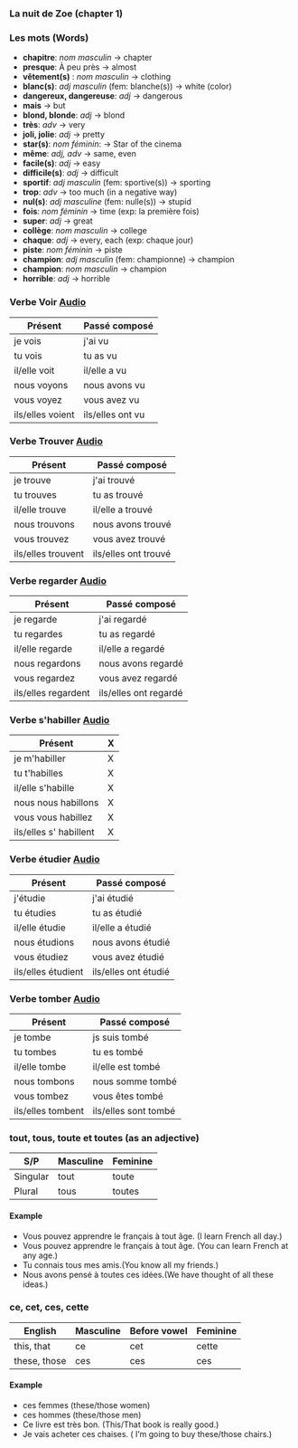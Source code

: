 ### La nuit de Zoe (chapter 1)

### Les mots (Words)
* __chapitre__: _nom masculin_ -> chapter
* __presque__: À peu près ->  almost
* __vêtement(s)__ : _nom masculin_ -> clothing
* __blanc(s)__: _adj masculin_ (fem: blanche(s)) -> white (color)
* __dangereux, dangereuse__: _adj_ -> dangerous
* __mais__ -> but
* __blond, blonde__: _adj_ -> blond
* __très__: _adv_ -> very
* __joli, jolie__: _adj_ -> pretty
*  __star(s)__: _nom féminin_: -> Star of the cinema
*  __même__: _adj, adv_ -> same, even
*  __facile(s)__: _adj_ -> easy
* __difficile(s)__: _adj_ -> difficult
* __sportif__: _adj masculin_ (fem: sportive(s)) -> sporting
* __trop__: _adv_ -> too much (in a negative way)
* __nul(s)__: _adj masculine_ (fem: nulle(s)) -> stupid
* __fois__: _nom féminin_ -> time (exp: la première fois)
* __super__: _adj_ -> great
* __collège__: _nom masculin_ -> college
* __chaque__: _adj_ -> every, each (exp: chaque jour)
* __piste__: _nom féminin_ -> piste
* __champion__: _adj masculin_ (fem: championne) -> champion
* __champion__: _nom masculin_ -> champion
* __horrible__: _adj_ -> horrible

### Verbe Voir [Audio](http://www.calypso.mysticomaya.com/verbe_G3_voir/voir_conjug_audio.php)

Présent|Passé composé
-------------------|------
je vois           |     j'ai vu
tu vois           |    tu as vu
il/elle voit      |    il/elle a vu
nous voyons       |    nous avons vu
vous voyez        |    vous avez vu
ils/elles voient  |    ils/elles ont vu


### Verbe Trouver [Audio](http://www.calypso.mysticomaya.com/verbe_G1_trouver/trouver_conjug_audio.php)

Présent|Passé composé
-------------------|------
je trouve         |     j'ai trouvé
tu trouves          |    tu as trouvé
il/elle trouve      |    il/elle a trouvé
nous trouvons       |    nous avons trouvé
vous trouvez       |    vous avez trouvé
ils/elles trouvent  |    ils/elles ont trouvé

### Verbe regarder [Audio](http://www.calypso.mysticomaya.com/verbe_G1_regarder/regarder_conjug_audio.php)

Présent|Passé composé
-------------------|------
je regarde          |     j'ai regardé
tu regardes          |    tu as regardé
il/elle regarde   |    il/elle a regardé
nous regardons      |    nous avons regardé
vous regardez       |    vous avez regardé
ils/elles regardent  |    ils/elles ont regardé

### Verbe s'habiller [Audio](https://www.scholingua.com/en/fr/conjugation/s%27habiller)

Présent|X
------------|--------
je m'habiller     |   X 
tu  t'habilles      |   X
il/elle  s'habille  | X
nous nous habillons |    X 
vous  vous habillez    | X
ils/elles s' habillent |X

### Verbe étudier  [Audio](https://french.kwiziq.com/revision/grammar/verbs/etudier)

Présent|Passé composé
-------------------|------
j'étudie      |    j'ai étudié 
tu  étudies        |    tu as étudié
il/elle  étudie  |    il/elle a étudié
nous  étudions     |     nous avons étudié
vous   étudiez     |   vous avez étudié
ils/elles  étudient |    ils/elles ont étudié


### Verbe tomber  [Audio](http://www.calypso.mysticomaya.com/verbe_G1_tomber/tomber_conjug_audio.php)

Présent|Passé composé
-------------------|------
je tombe      |     js suis  tombé
tu  tombes        |    tu es tombé
il/elle  tombe  |    il/elle est tombé
nous  tombons     |   nous somme tombé
vous   tombez   |     vous êtes tombé
ils/elles  tombent |    ils/elles sont tombé


### tout, tous, toute et toutes (as an adjective)


S/P| Masculine	| Feminine
-----|----------------|---------------
Singular|	tout	|toute
Plural	|tous	|toutes

#### Example
* Vous pouvez apprendre le français à tout âge. (I learn French all day.)
* Vous pouvez apprendre le français à tout âge. (You can learn French at any age.)
* Tu connais tous mes amis.(You know all my friends.)
* Nous avons pensé à toutes ces idées.(We have thought of all these ideas.)

### ce, cet, ces, cette

English |Masculine| 	 	Before vowel|	 	Feminine
-------------------|----------------|-----------------------------|-------------------------
this, that| 	  	ce	  	|cet 	  	|cette
these, those|  	  	ces	  	|ces| 	  	ces

#### Example
* ces femmes (these/those women)
* ces hommes (these/those men)
* Ce livre est très bon. (This/That book is really good.)
* Je vais acheter ces chaises. (	I’m going to buy these/those chairs.)
